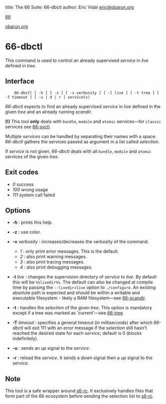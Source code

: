 title: The 66 Suite: 66-dbctl
author: Eric Vidal <eric@obarun.org>

[66](index.html)

[obarun.org](https://web.obarun.org)

# 66-dbctl

This command is used to control an already supervised *service* in *live* defined in *tree*.

## Interface

```
    66-dbctl [ -h ] [ -z ] [ -v verbosity ] [ -l live ] [ -t tree ] [ -T timeout ] [ -u | d | r ] service(s)
```
*66-dbctl* expects to find an already supervised *service* in *live* defined in the given *tree* and an already running *scandir*.

**(!)** This tool **only** deals with `bundle`, `module` and `atomic` services—for `classic` services see [66-svctl](66-svctl.html).

Multiple *services* can be handled by separating their names with a space. *66-dbctl* gathers the services passed as argument in a list called *selection*.

If *service* is not given, *66-dbctl* deals with all `bundle`, `module` and `atomic` services of the given *tree*.

## Exit codes

- *0* success
- *100* wrong usage
- *111* system call failed

## Options

- **-h** : prints this help.

- **-z** : use color.

- **-v** *verbosity* : increases/decreases the verbosity of the command.
    * *1* : only print error messages. This is the default.
    * *2* : also print warning messages.
    * *3* : also print tracing messages.
    * *4* : also print debugging messages.

- **-l** *live* : changes the supervision directory of *service* to *live*. By default this will be `%%livedir%%`. The default can also be changed at compile time by passing the `--livedir=live` option to `./configure`. An existing absolute path is expected and should be within a writable and executable filesystem - likely a RAM filesystem—see [66-scandir](66-scandir.html).

- **-t** : handles the *selection* of the given *tree*. This option is mandatory except if a tree was marked as 'current'—see [66-tree](66-tree.html).

- **-T** *timeout* : specifies a general timeout (in milliseconds) after which *66-dbctl* will exit 111 with an error message if the *selection* still hasn't reached the desired state for each *service*; default is 0 (blocks indefinitely).

- **-u** : sends an *up* signal to the *service*.

- **-r** : reload the *service*. It sends a *down* signal then a *up* signal to the *service*.

## Note

This tool is a safe wrapper around [s6-rc](https://skarnet.org/software/s6-rc/s6-rc.html). It exclusively handles files that form part of the 66 ecosystem before sending the selection list to [s6-rc](https://skarnet.org/software/s6-rc/s6-rc.html).
